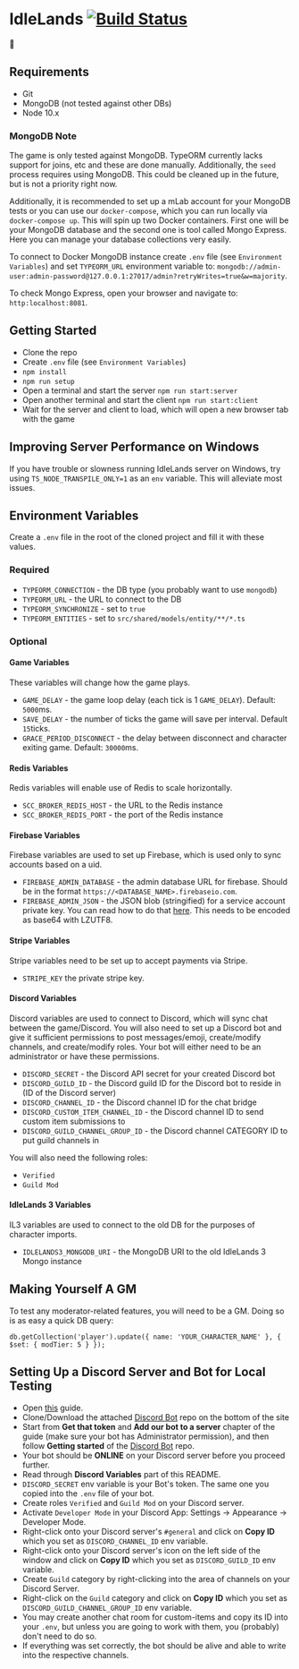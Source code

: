 # IdleLands [![Build Status](https://travis-ci.org/IdleLands/IdleLands.svg?branch=master)](https://travis-ci.org/IdleLands/IdleLands)

🎉

## Requirements

* Git
* MongoDB (not tested against other DBs)
* Node 10.x

### MongoDB Note

The game is only tested against MongoDB. TypeORM currently lacks support for joins, etc and these are done manually. Additionally, the `seed` process requires using MongoDB. This could be cleaned up in the future, but is not a priority right now.

Additionally, it is recommended to set up a mLab account for your MongoDB tests or you can use our `docker-compose`, which you can run locally via `docker-compose up`.
This will spin up two Docker containers. First one will be your MongoDB database and the second one is tool called Mongo Express. Here you can manage your database collections very easily.

To connect to Docker MongoDB instance create `.env` file (see `Environment Variables`) and set `TYPEORM_URL` environment variable to: `mongodb://admin-user:admin-password@127.0.0.1:27017/admin?retryWrites=true&w=majority`.

To check Mongo Express, open your browser and navigate to: `http:localhost:8081`.


## Getting Started

* Clone the repo
* Create `.env` file (see `Environment Variables`)
* `npm install`
* `npm run setup`
* Open a terminal and start the server `npm run start:server`
* Open another terminal and start the client `npm run start:client`
* Wait for the server and client to load, which will open a new browser tab with the game

## Improving Server Performance on Windows

If you have trouble or slowness running IdleLands server on Windows, try using `TS_NODE_TRANSPILE_ONLY=1` as an `env` variable. This will alleviate most issues.

## Environment Variables

Create a `.env` file in the root of the cloned project and fill it with these values.

### Required

* `TYPEORM_CONNECTION` - the DB type (you probably want to use `mongodb`)
* `TYPEORM_URL` - the URL to connect to the DB
* `TYPEORM_SYNCHRONIZE` - set to `true`
* `TYPEORM_ENTITIES` - set to `src/shared/models/entity/**/*.ts`

### Optional

#### Game Variables

These variables will change how the game plays.

* `GAME_DELAY` - the game loop delay (each tick is 1 `GAME_DELAY`). Default: `5000`ms.
* `SAVE_DELAY` - the number of ticks the game will save per interval. Default `15`ticks.
* `GRACE_PERIOD_DISCONNECT` - the delay between disconnect and character exiting game. Default: `30000`ms.

#### Redis Variables

Redis variables will enable use of Redis to scale horizontally.

* `SCC_BROKER_REDIS_HOST` - the URL to the Redis instance
* `SCC_BROKER_REDIS_PORT` - the port of the Redis instance

#### Firebase Variables

Firebase variables are used to set up Firebase, which is used only to sync accounts based on a uid.

* `FIREBASE_ADMIN_DATABASE` - the admin database URL for firebase. Should be in the format `https://<DATABASE_NAME>.firebaseio.com`.
* `FIREBASE_ADMIN_JSON` - the JSON blob (stringified) for a service account private key. You can read how to do that [here](https://firebase.google.com/docs/admin/setup). This needs to be encoded as base64 with LZUTF8.

#### Stripe Variables

Stripe variables need to be set up to accept payments via Stripe.

* `STRIPE_KEY` the private stripe key.

#### Discord Variables

Discord variables are used to connect to Discord, which will sync chat between the game/Discord. You will also need to set up a Discord bot and give it sufficient permissions to post messages/emoji, create/modify channels, and create/modify roles. Your bot will either need to be an administrator or have these permissions. 

* `DISCORD_SECRET` - the Discord API secret for your created Discord bot
* `DISCORD_GUILD_ID` - the Discord guild ID for the Discord bot to reside in (ID of the Discord server)
* `DISCORD_CHANNEL_ID` - the Discord channel ID for the chat bridge
* `DISCORD_CUSTOM_ITEM_CHANNEL_ID` - the Discord channel ID to send custom item submissions to
* `DISCORD_GUILD_CHANNEL_GROUP_ID` - the Discord channel CATEGORY ID to put guild channels in

You will also need the following roles:

* `Verified`
* `Guild Mod`

#### IdleLands 3 Variables

IL3 variables are used to connect to the old DB for the purposes of character imports.

* `IDLELANDS3_MONGODB_URI` - the MongoDB URI to the old IdleLands 3 Mongo instance

## Making Yourself A GM

To test any moderator-related features, you will need to be a GM. Doing so is as easy a quick DB query:

```
db.getCollection('player').update({ name: 'YOUR_CHARACTER_NAME' }, { $set: { modTier: 5 } });
```

## Setting Up a Discord Server and Bot for Local Testing

* Open [this](https://thomlom.dev/create-a-discord-bot-under-15-minutes/) guide.
* Clone/Download the attached [Discord Bot](https://github.com/thomlom/discord-bot-example) repo on the bottom of the site
* Start from **Get that token** and **Add our bot to a server** chapter of the guide (make sure your bot has Administrator permission), and then follow **Getting started** of the [Discord Bot](https://github.com/thomlom/discord-bot-example) repo.
* Your bot should be **ONLINE** on your Discord server before you proceed further.
* Read through **Discord Variables** part of this README.
* `DISCORD_SECRET` env variable is your Bot's token. The same one you copied into the `.env` file of your bot.
* Create roles `Verified` and `Guild Mod` on your Discord server.
* Activate `Developer Mode` in your Discord App: Settings -> Appearance -> Developer Mode.
* Right-click onto your Discord server's `#general` and click on **Copy ID** which you set as `DISCORD_CHANNEL_ID` env variable.
* Right-click onto your Discord server's icon on the left side of the window and click on **Copy ID** which you set as `DISCORD_GUILD_ID` env variable.
* Create `Guild` category by right-clicking into the area of channels on your Discord Server.
* Right-click on the `Guild` category and click on **Copy ID** which you set as `DISCORD_GUILD_CHANNEL_GROUP_ID` env variable.
* You may create another chat room for custom-items and copy its ID into your `.env`, but unless you are going to work with them, you (probably) don't need to do so.
* If everything was set correctly, the bot should be alive and able to write into the respective channels.
